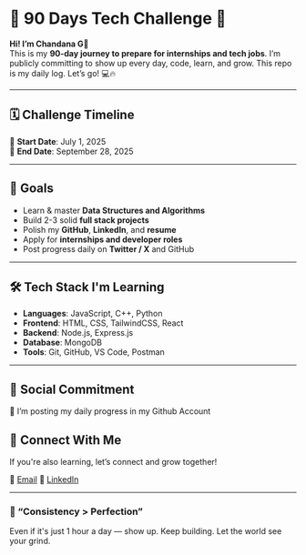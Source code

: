 # 🚀 90 Days Tech Challenge 🚀

**Hi! I’m Chandana G👋**  
This is my **90-day journey to prepare for internships and tech jobs**. I’m publicly committing to show up every day, code, learn, and grow. This repo is my daily log. Let’s go! 💻🔥

---

## 🗓️ Challenge Timeline
📅 **Start Date**: July 1, 2025  
🏁 **End Date**: September 28, 2025

---

## 🎯 Goals
- Learn & master **Data Structures and Algorithms**
- Build 2-3 solid **full stack projects**
- Polish my **GitHub**, **LinkedIn**, and **resume**
- Apply for **internships and developer roles**
- Post progress daily on **Twitter / X** and GitHub

---

## 🛠️ Tech Stack I'm Learning
- **Languages**: JavaScript, C++, Python
- **Frontend**: HTML, CSS, TailwindCSS, React
- **Backend**: Node.js, Express.js
- **Database**: MongoDB
- **Tools**: Git, GitHub, VS Code, Postman

---

## 📸 Social Commitment
📌 I’m posting my daily progress in my Github Account

## 💬 Connect With Me
If you're also learning, let’s connect and grow together!

📧 [Email](chandanagangaraju21@gmail.com )
💼 [LinkedIn](https://www.linkedin.com/in/chandana-g-820a70275)

---

### 🧠 “Consistency > Perfection”
Even if it's just 1 hour a day — show up. Keep building. Let the world see your grind.

